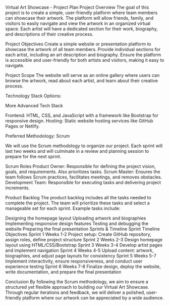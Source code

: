 

Virtual Art Showcase - Project Plan
Project Overview
The goal of this project is to create a simple, user-friendly platform where team members can showcase their artwork. The platform will allow friends, family, and visitors to easily navigate and view the artwork in an organized virtual space. Each artist will have a dedicated section for their work, biography, and descriptions of their creative process.

Project Objectives
Create a simple website or presentation platform to showcase the artwork of all team members.
Provide individual sections for each artist, including an art description and biography.
Ensure the platform is accessible and user-friendly for both artists and visitors, making it easy to navigate.

Project Scope
The website will serve as an online gallery where users can browse the artwork, read about each artist, and learn about their creative process.

Technology Stack Options:

More Advanced Tech Stack

Frontend: HTML, CSS, and JavaScript with a framework like Bootstrap for responsive design.
Hosting: Static website hosting services like GitHub Pages or Netlify.

Preferred Methodology: Scrum

We will use the Scrum methodology to organize our project. Each sprint will last two weeks and will culminate in a review and planning session to prepare for the next sprint.

Scrum Roles
Product Owner: Responsible for defining the project vision, goals, and requirements. Also prioritizes tasks.
Scrum Master: Ensures the team follows Scrum practices, facilitates meetings, and removes obstacles.
Development Team: Responsible for executing tasks and delivering project increments.

Product Backlog
The product backlog includes all the tasks needed to complete the project. The team will prioritize these tasks and select a manageable set for each sprint. Example tasks include:

Designing the homepage layout
Uploading artwork and biographies
Implementing responsive design features
Testing and debugging the website
Preparing the final presentation
Sprints & Timeline
Sprint	Timeline	Objectives
Sprint 1	Weeks 1-2	Project setup: Create GitHub repository, assign roles, define project structure
Sprint 2	Weeks 2-3	Design homepage layout using HTML/CSS/Bootstrap
Sprint 3	Weeks 3-4	Develop artist pages and implement navigation
Sprint 4	Weeks 4-5	Upload content: artwork, biographies, and adjust page layouts for consistency
Sprint 5	Weeks 5-7	Implement interactivity, ensure responsiveness, and conduct user experience testing
Sprint 6	Weeks 7-8	Finalize design, deploy the website, write documentation, and prepare the final presentation

Conclusion
By following the Scrum methodology, we aim to ensure a structured yet flexible approach to building our Virtual Art Showcase. Through regular iterations and feedback, we will deliver a polished, user-friendly platform where our artwork can be appreciated by a wide audience.
